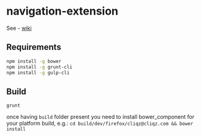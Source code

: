 navigation-extension
====================

See - [wiki](https://github.com/cliqz/navigation-extension/wiki)


## Requirements

```bash
npm install -g bower
npm install -g grunt-cli
npm install -g gulp-cli
```

## Build

`grunt`


once having `build` folder present you need to install bower_component for your platform build, e.g.:
`cd build/dev/firefox/cliqz@cliqz.com && bower install`

